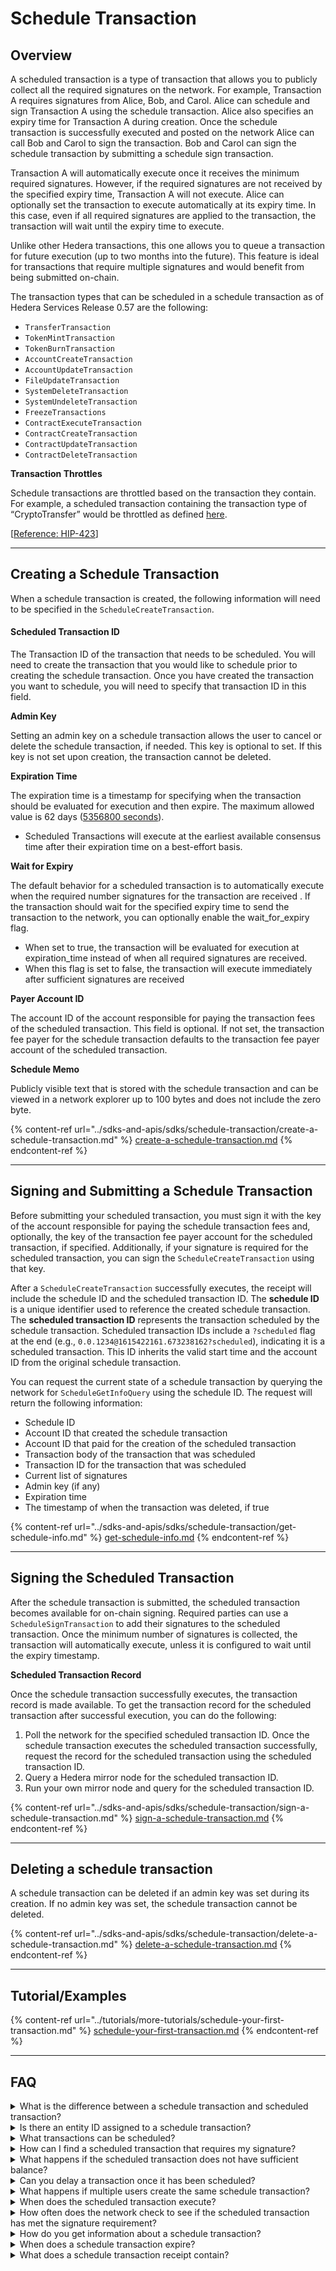 # Schedule Transaction

## Overview

A scheduled transaction is a type of transaction that allows you to publicly collect all the required signatures on the network. For example, Transaction A requires signatures from Alice, Bob, and Carol. Alice can schedule and sign Transaction A using the schedule transaction.  Alice also specifies an expiry time for Transaction A during creation. Once the schedule transaction is successfully executed and posted on the network Alice can call Bob and Carol to sign the transaction. Bob and Carol can sign the schedule transaction by submitting a schedule sign transaction.

Transaction A will automatically execute once it receives the minimum required signatures. However, if the required signatures are not received by the specified expiry time, Transaction A will not execute.  Alice can optionally set the transaction to execute automatically at its expiry time. In this case, even if all required signatures are applied to the transaction, the transaction will wait until the expiry time to execute.

Unlike other Hedera transactions, this one allows you to queue a transaction for future execution (up to two months into the future). This feature is ideal for transactions that require multiple signatures and would benefit from being submitted on-chain.&#x20;

The transaction types that can be scheduled in a schedule transaction as of Hedera Services Release 0.57 are the following:

* `TransferTransaction`
* `TokenMintTransaction`
* `TokenBurnTransaction`
* `AccountCreateTransaction`
* `AccountUpdateTransaction`
* `FileUpdateTransaction`
* `SystemDeleteTransaction`
* `SystemUndeleteTransaction`
* `FreezeTransactions`
* `ContractExecuteTransaction`&#x20;
* `ContractCreateTransaction`
* `ContractUpdateTransaction`
* `ContractDeleteTransaction`

**Transaction Throttles**

Schedule transactions are throttled based on the transaction they contain. For example, a scheduled transaction containing the transaction type of “CryptoTransfer” would be throttled as defined [here](https://docs.hedera.com/hedera/~/changes/VqLt72ouijnkkuBU0ekK/networks/mainnet).

\[[Reference: HIP-423](https://hips.hedera.com/hip/hip-423)]

***

## **Creating a Schedule Transaction**

When a schedule transaction is created, the following information will need to be specified in the `ScheduleCreateTransaction`.

#### Scheduled Transaction ID

The Transaction ID of the transaction that needs to be scheduled. You will need to create the transaction that you would like to schedule prior to creating the schedule transaction. Once you have created the transaction you want to schedule,  you will need to specify that transaction ID in this field.

**Admin Key**

Setting an admin key on a schedule transaction allows the user to cancel or delete the schedule transaction, if needed. This key is optional to set. If this key is not set upon creation, the transaction cannot be deleted.&#x20;

**Expiration Time**

The expiration time is a timestamp for specifying when the transaction should be evaluated for execution and then expire. The maximum allowed value is 62 days ([5356800 seconds](https://github.com/hashgraph/hedera-services/blob/develop/hedera-node/hedera-config/src/main/java/com/hedera/node/config/data/SchedulingConfig.java#L35)).&#x20;

* Scheduled Transactions will execute at the earliest available consensus time after their expiration time on a best-effort basis.

**Wait for Expiry**

The default behavior for a scheduled transaction is to automatically execute when the required number signatures for the transaction are received . If the transaction should wait for the specified expiry time to send the transaction to the network, you can optionally enable the wait\_for\_expiry flag.&#x20;

* When set to true, the transaction will be evaluated for execution at expiration\_time instead of when all required signatures are received.
* When this flag is set to false, the transaction will execute immediately after sufficient signatures are received

**Payer Account ID**

The account ID of the account responsible for paying the transaction fees of the scheduled transaction. This field is optional. If not set, the transaction fee payer for the schedule transaction defaults to the transaction fee payer account of the scheduled transaction.

**Schedule Memo**

Publicly visible text that is stored with the schedule transaction and can be viewed in a network explorer up to 100 bytes and does not include the zero byte.&#x20;

{% content-ref url="../sdks-and-apis/sdks/schedule-transaction/create-a-schedule-transaction.md" %}
[create-a-schedule-transaction.md](../sdks-and-apis/sdks/schedule-transaction/create-a-schedule-transaction.md)
{% endcontent-ref %}

***

## **Signing and Submitting a Schedule Transaction**

Before submitting your scheduled transaction, you must sign it with the key of the account responsible for paying the schedule transaction fees and, optionally, the key of the transaction fee payer account for the scheduled transaction, if specified. Additionally, if your signature is required for the scheduled transaction, you can sign the `ScheduleCreateTransaction` using that key.

After a `ScheduleCreateTransaction` successfully executes, the receipt will include the schedule ID and the scheduled transaction ID. The **schedule ID** is a unique identifier used to reference the created schedule transaction. The **scheduled transaction ID** represents the transaction scheduled by the schedule transaction. Scheduled transaction IDs include a `?scheduled` flag at the end (e.g., `0.0.1234@1615422161.673238162?scheduled`), indicating it is a scheduled transaction. This ID inherits the valid start time and the account ID from the original schedule transaction.

You can request the current state of a schedule transaction by querying the network for `ScheduleGetInfoQuery` using the schedule ID. The request will return the following information:

* Schedule ID
* Account ID that created the schedule transaction
* Account ID that paid for the creation of the scheduled transaction
* Transaction body of the transaction that was scheduled
* Transaction ID for the transaction that was scheduled
* Current list of signatures
* Admin key (if any)
* Expiration time
* The timestamp of when the transaction was deleted, if true

{% content-ref url="../sdks-and-apis/sdks/schedule-transaction/get-schedule-info.md" %}
[get-schedule-info.md](../sdks-and-apis/sdks/schedule-transaction/get-schedule-info.md)
{% endcontent-ref %}

***

## **Signing the Scheduled Transaction**

After the schedule transaction is submitted, the scheduled transaction becomes available for on-chain signing. Required parties can use a `ScheduleSignTransaction` to add their signatures to the scheduled transaction. Once the minimum number of signatures is collected, the transaction will automatically execute, unless it is configured to wait until the expiry timestamp.

**Scheduled Transaction Record**

Once the schedule transaction successfully executes, the transaction record is made available. To get the transaction record for the scheduled transaction after successful execution, you can do the following:

1. Poll the network for the specified scheduled transaction ID. Once the schedule transaction executes the scheduled transaction successfully, request the record for the scheduled transaction using the scheduled transaction ID.
2. Query a Hedera mirror node for the scheduled transaction ID.
3. Run your own mirror node and query for the scheduled transaction ID.

{% content-ref url="../sdks-and-apis/sdks/schedule-transaction/sign-a-schedule-transaction.md" %}
[sign-a-schedule-transaction.md](../sdks-and-apis/sdks/schedule-transaction/sign-a-schedule-transaction.md)
{% endcontent-ref %}

***

## **Deleting a schedule transaction**

A schedule transaction can be deleted if an admin key was set during its creation. If no admin key was set, the schedule transaction cannot be deleted.

{% content-ref url="../sdks-and-apis/sdks/schedule-transaction/delete-a-schedule-transaction.md" %}
[delete-a-schedule-transaction.md](../sdks-and-apis/sdks/schedule-transaction/delete-a-schedule-transaction.md)
{% endcontent-ref %}

***

## Tutorial/Examples

{% content-ref url="../tutorials/more-tutorials/schedule-your-first-transaction.md" %}
[schedule-your-first-transaction.md](../tutorials/more-tutorials/schedule-your-first-transaction.md)
{% endcontent-ref %}

***

## FAQ

<details>

<summary>What is the difference between a schedule transaction and scheduled transaction?</summary>

A **schedule transaction** is a transaction that can schedule any Hedera transaction with the ability to collect the required signatures on the Hedera network in preparation for its execution.

A **scheduled transaction** is a transaction that was scheduled by the schedule transaction.

</details>

<details>

<summary>Is there an entity ID assigned to a schedule transaction?</summary>

Yes, the entity ID is referred to as the **schedule ID** which is returned in the receipt of the `ScheduleCreateTransaction`.

</details>

<details>

<summary>What transactions can be scheduled?</summary>

Refer to the Overview section of this page.

</details>

<details>

<summary>How can I find a scheduled transaction that requires my signature?</summary>

* The creator of the schedule transaction can provide you a schedule ID which you specify in the `ScheduleSignTransaction` to submit your signature.

</details>

<details>

<summary>What happens if the scheduled transaction does not have sufficient balance?</summary>

If the fee payer account for the scheduled transaction (e.g., a transfer transaction) does not have a sufficient balance, the scheduled transaction will fail. However, the schedule transaction itself will still be considered successful.

</details>

<details>

<summary>Can you delay a transaction once it has been scheduled?</summary>

No, you cannot delay or modify a scheduled transaction once it's been submitted to a network. You would need to delete the scheduled transaction and create a new one with the modifications. If the transaction cannot be deleted, the transaction will need to expire.

</details>

<details>

<summary>What happens if multiple users create the same schedule transaction?</summary>

* The first transaction to reach consensus will create the schedule transaction and provide the schedule entity ID
* The other users will get the schedule ID in the receipt of the transaction that was submitted. The receipt status will result in `IDENTICAL_SCHEDULE_ALREADY_CREATED`. These users would need to submit a `ScheduleSignTransaction` to append their signatures to the schedule transaction.

</details>

<details>

<summary>When does the scheduled transaction execute?</summary>

The scheduled transaction executes when the last signature is received. Unless, the wait for expiry flag was enabled.

</details>

<details>

<summary>How often does the network check to see if the scheduled transaction has met the signature requirement?</summary>

Every time the scheduled transaction is signed.

</details>

<details>

<summary>How do you get information about a schedule transaction?</summary>

You can submit a [schedule info query](../sdks-and-apis/sdks/schedule-transaction/get-schedule-info.md) request to the network.

</details>

<details>

<summary>When does a schedule transaction expire?</summary>

A scheduled transaction expires at the specified expiration date/time.&#x20;

</details>

<details>

<summary>What does a schedule transaction receipt contain?</summary>

The transaction receipt for a schedule that was created contains the new schedule entity ID and the scheduled transaction ID.

</details>
